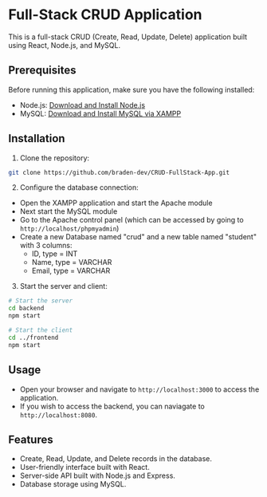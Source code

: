 # Full-Stack CRUD Application

This is a full-stack CRUD (Create, Read, Update, Delete) application built using React, Node.js, and MySQL.

## Prerequisites

Before running this application, make sure you have the following installed:

- Node.js: [Download and Install Node.js](https://nodejs.org/en/download/)
- MySQL: [Download and Install MySQL via XAMPP](https://www.apachefriends.org)

## Installation

1. Clone the repository:

```bash
git clone https://github.com/braden-dev/CRUD-FullStack-App.git
```

2. Configure the database connection:

- Open the XAMPP application and start the Apache module
- Next start the MySQL module
- Go to the Apache control panel (which can be accessed by going to `http://localhost/phpmyadmin`)
- Create a new Database named "crud" and a new table named "student" with 3 columns:
  - ID, type = INT
  - Name, type = VARCHAR
  - Email, type = VARCHAR

3. Start the server and client:

```bash
# Start the server
cd backend
npm start

# Start the client
cd ../frontend
npm start
```

## Usage

- Open your browser and navigate to `http://localhost:3000` to access the application.
- If you wish to access the backend, you can naviagate to `http://localhost:8080`.

## Features

- Create, Read, Update, and Delete records in the database.
- User-friendly interface built with React.
- Server-side API built with Node.js and Express.
- Database storage using MySQL.
